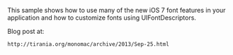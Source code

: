 This sample shows how to use many of the new iOS 7 font features in your application
and how to customize fonts using UIFontDescriptors.

Blog post at:

	http://tirania.org/monomac/archive/2013/Sep-25.html
